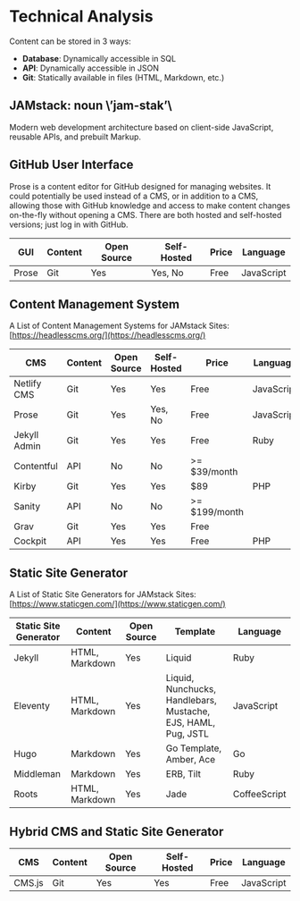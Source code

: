 # Technical Analysis

Content can be stored in 3 ways:

- **Database**: Dynamically accessible in SQL
- **API**: Dynamically accessible in JSON
- **Git**: Statically available in files (HTML, Markdown, etc.)

## JAMstack: noun \’jam-stak’\

Modern web development architecture based on client-side JavaScript, reusable APIs, and prebuilt Markup.

## GitHub User Interface

Prose is a content editor for GitHub designed for managing websites. It could potentially be used instead of a CMS, or in addition to a CMS, allowing those with GitHub knowledge and access to make content changes on-the-fly without opening a CMS. There are both hosted and self-hosted versions; just log in with GitHub.

| GUI | Content | Open Source | Self-Hosted | Price | Language |
|---|---|---|---|---|---|
| Prose | Git | Yes | Yes, No | Free | JavaScript |

## Content Management System

A List of Content Management Systems for JAMstack Sites: [https://headlesscms.org/](https://headlesscms.org/)

| CMS | Content | Open Source | Self-Hosted | Price | Language |
|---|---|---|---|---|---|
| Netlify CMS | Git | Yes | Yes | Free | JavaScript |
| Prose | Git | Yes | Yes, No | Free | JavaScript |
| Jekyll Admin | Git | Yes | Yes | Free | Ruby |
| Contentful | API | No | No | >= $39/month |  |
| Kirby | Git | Yes | Yes | $89 | PHP |
| Sanity | API | No | No | >= $199/month |  |
| Grav | Git | Yes | Yes | Free |  |
| Cockpit | API | Yes | Yes | Free | PHP |

## Static Site Generator

A List of Static Site Generators for JAMstack Sites: [https://www.staticgen.com/](https://www.staticgen.com/)

| Static Site Generator | Content | Open Source | Template | Language |
|---|---|---|---|---|
| Jekyll | HTML, Markdown | Yes | Liquid | Ruby |
| Eleventy | HTML, Markdown | Yes | Liquid, Nunchucks, Handlebars, Mustache, EJS, HAML, Pug, JSTL | JavaScript |
| Hugo | Markdown | Yes | Go Template, Amber, Ace | Go |
| Middleman | Markdown | Yes | ERB, Tilt | Ruby |
| Roots | HTML, Markdown | Yes | Jade | CoffeeScript |

## Hybrid CMS and Static Site Generator

| CMS | Content | Open Source | Self-Hosted | Price | Language |
|---|---|---|---|---|---|
| CMS.js | Git | Yes | Yes | Free | JavaScript |